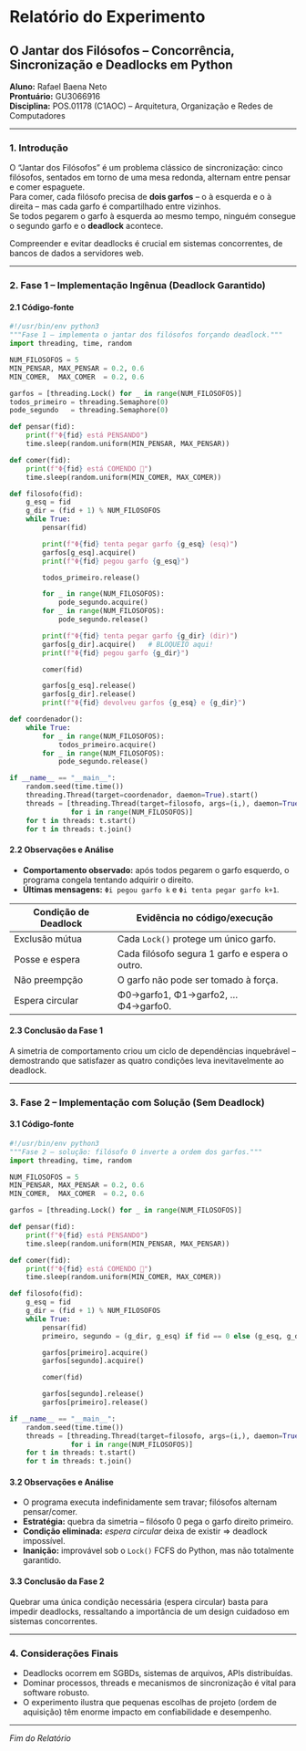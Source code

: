 # Relatório do Experimento  
## O Jantar dos Filósofos – Concorrência, Sincronização e Deadlocks em Python  

**Aluno:** Rafael Baena Neto  
**Prontuário:** GU3066916  
**Disciplina:** POS.01178 (C1AOC) – Arquitetura, Organização e Redes de Computadores  

---

### 1. Introdução  

O “Jantar dos Filósofos” é um problema clássico de sincronização: cinco filósofos, sentados em torno de uma mesa redonda, alternam entre pensar e comer espaguete.  
Para comer, cada filósofo precisa de **dois garfos** – o à esquerda e o à direita – mas cada garfo é compartilhado entre vizinhos.  
Se todos pegarem o garfo à esquerda ao mesmo tempo, ninguém consegue o segundo garfo e o **deadlock** acontece.  

Compreender e evitar deadlocks é crucial em sistemas concorrentes, de bancos de dados a servidores web.

---

### 2. Fase&nbsp;1 – Implementação Ingênua (Deadlock Garantido)  

#### 2.1&nbsp;Código‑fonte  

```python
#!/usr/bin/env python3
"""Fase 1 – implementa o jantar dos filósofos forçando deadlock."""
import threading, time, random

NUM_FILOSOFOS = 5
MIN_PENSAR, MAX_PENSAR = 0.2, 0.6
MIN_COMER,  MAX_COMER  = 0.2, 0.6

garfos = [threading.Lock() for _ in range(NUM_FILOSOFOS)]
todos_primeiro = threading.Semaphore(0)
pode_segundo   = threading.Semaphore(0)

def pensar(fid):
    print(f"Φ{fid} está PENSANDO")
    time.sleep(random.uniform(MIN_PENSAR, MAX_PENSAR))

def comer(fid):
    print(f"Φ{fid} está COMENDO 🍝")
    time.sleep(random.uniform(MIN_COMER, MAX_COMER))

def filosofo(fid):
    g_esq = fid
    g_dir = (fid + 1) % NUM_FILOSOFOS
    while True:
        pensar(fid)

        print(f"Φ{fid} tenta pegar garfo {g_esq} (esq)")
        garfos[g_esq].acquire()
        print(f"Φ{fid} pegou garfo {g_esq}")

        todos_primeiro.release()

        for _ in range(NUM_FILOSOFOS):
            pode_segundo.acquire()
        for _ in range(NUM_FILOSOFOS):
            pode_segundo.release()

        print(f"Φ{fid} tenta pegar garfo {g_dir} (dir)")
        garfos[g_dir].acquire()   # BLOQUEIO aqui!
        print(f"Φ{fid} pegou garfo {g_dir}")

        comer(fid)

        garfos[g_esq].release()
        garfos[g_dir].release()
        print(f"Φ{fid} devolveu garfos {g_esq} e {g_dir}")

def coordenador():
    while True:
        for _ in range(NUM_FILOSOFOS):
            todos_primeiro.acquire()
        for _ in range(NUM_FILOSOFOS):
            pode_segundo.release()

if __name__ == "__main__":
    random.seed(time.time())
    threading.Thread(target=coordenador, daemon=True).start()
    threads = [threading.Thread(target=filosofo, args=(i,), daemon=True)
               for i in range(NUM_FILOSOFOS)]
    for t in threads: t.start()
    for t in threads: t.join()
```

#### 2.2&nbsp;Observações e Análise  

* **Comportamento observado:** após todos pegarem o garfo esquerdo, o programa congela tentando adquirir o direito.  
* **Últimas mensagens:** `Φi pegou garfo k` e `Φi tenta pegar garfo k+1`.  

| Condição de Deadlock | Evidência no código/execução |
|----------------------|------------------------------|
| Exclusão mútua       | Cada `Lock()` protege um único garfo. |
| Posse e espera       | Cada filósofo segura 1 garfo e espera o outro. |
| Não preempção        | O garfo não pode ser tomado à força. |
| Espera circular      | Φ0→garfo1, Φ1→garfo2, … Φ4→garfo0. |

#### 2.3&nbsp;Conclusão da Fase 1  

A simetria de comportamento criou um ciclo de dependências inquebrável – demostrando que satisfazer as quatro condições leva inevitavelmente ao deadlock.

---

### 3. Fase&nbsp;2 – Implementação com Solução (Sem Deadlock)  

#### 3.1&nbsp;Código‑fonte  

```python
#!/usr/bin/env python3
"""Fase 2 – solução: filósofo 0 inverte a ordem dos garfos."""
import threading, time, random

NUM_FILOSOFOS = 5
MIN_PENSAR, MAX_PENSAR = 0.2, 0.6
MIN_COMER,  MAX_COMER  = 0.2, 0.6

garfos = [threading.Lock() for _ in range(NUM_FILOSOFOS)]

def pensar(fid):
    print(f"Φ{fid} está PENSANDO")
    time.sleep(random.uniform(MIN_PENSAR, MAX_PENSAR))

def comer(fid):
    print(f"Φ{fid} está COMENDO 🍝")
    time.sleep(random.uniform(MIN_COMER, MAX_COMER))

def filosofo(fid):
    g_esq = fid
    g_dir = (fid + 1) % NUM_FILOSOFOS
    while True:
        pensar(fid)
        primeiro, segundo = (g_dir, g_esq) if fid == 0 else (g_esq, g_dir)

        garfos[primeiro].acquire()
        garfos[segundo].acquire()

        comer(fid)

        garfos[segundo].release()
        garfos[primeiro].release()

if __name__ == "__main__":
    random.seed(time.time())
    threads = [threading.Thread(target=filosofo, args=(i,), daemon=True)
               for i in range(NUM_FILOSOFOS)]
    for t in threads: t.start()
    for t in threads: t.join()
```

#### 3.2&nbsp;Observações e Análise  

* O programa executa indefinidamente sem travar; filósofos alternam pensar/comer.  
* **Estratégia:** quebra da simetria – filósofo 0 pega o garfo direito primeiro.  
* **Condição eliminada:** *espera circular* deixa de existir ⇒ deadlock impossível.  
* **Inanição:** improvável sob o `Lock()` FCFS do Python, mas não totalmente garantido.

#### 3.3&nbsp;Conclusão da Fase 2  

Quebrar uma única condição necessária (espera circular) basta para impedir deadlocks, ressaltando a importância de um design cuidadoso em sistemas concorrentes.

---

### 4. Considerações Finais  

* Deadlocks ocorrem em SGBDs, sistemas de arquivos, APIs distribuídas.  
* Dominar processos, threads e mecanismos de sincronização é vital para software robusto.  
* O experimento ilustra que pequenas escolhas de projeto (ordem de aquisição) têm enorme impacto em confiabilidade e desempenho.

---

_Fim do Relatório_
